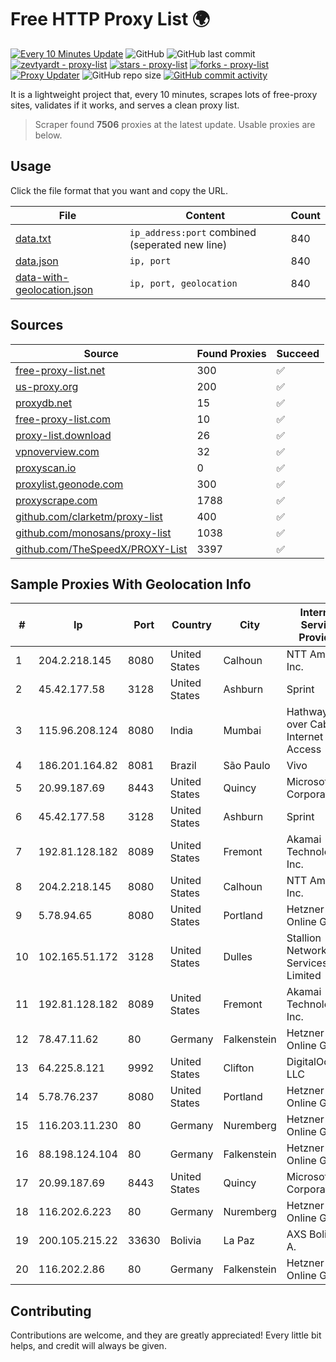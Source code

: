
# Free HTTP Proxy List 🌍

[![Every 10 Minutes Update](https://github.com/mertguvencli/http-proxy-list/actions/workflows/main.yml/badge.svg?branch=main)](https://github.com/mertguvencli/http-proxy-list/actions/workflows/main.yml)
![GitHub](https://img.shields.io/github/license/mertguvencli/http-proxy-list)
![GitHub last commit](https://img.shields.io/github/last-commit/mertguvencli/http-proxy-list)
[![zevtyardt - proxy-list](https://img.shields.io/static/v1?label=zevtyardt&message=proxy-list&color=blue&logo=github)](https://github.com/zevtyardt/proxy-list "Go to GitHub repo")
[![stars - proxy-list](https://img.shields.io/github/stars/zevtyardt/proxy-list?style=social)](https://github.com/zevtyardt/proxy-list)
[![forks - proxy-list](https://img.shields.io/github/forks/zevtyardt/proxy-list?style=social)](https://github.com/zevtyardt/proxy-list)
[![Proxy Updater](https://github.com/zevtyardt/proxy-list/workflows/Proxy%20Updater/badge.svg)](https://github.com/zevtyardt/proxy-list/actions?query=workflow:"Proxy+Updater")
![GitHub repo size](https://img.shields.io/github/repo-size/zevtyardt/proxy-list)
[![GitHub commit activity](https://img.shields.io/github/commit-activity/m/zevtyardt/proxy-list?logo=commits)](https://github.com/zevtyardt/proxy-list/commits/main)

It is a lightweight project that, every 10 minutes, scrapes lots of free-proxy sites, validates if it works, and serves a clean proxy list.

> Scraper found **7506** proxies at the latest update. Usable proxies are below.

## Usage

Click the file format that you want and copy the URL.

|File|Content|Count|
|----|-------|-----|
|[data.txt](https://raw.githubusercontent.com/mertguvencli/http-proxy-list/main/proxy-list/data.txt)|`ip_address:port` combined (seperated new line)|840|
|[data.json](https://raw.githubusercontent.com/mertguvencli/http-proxy-list/main/proxy-list/data.json)|`ip, port`|840|
|[data-with-geolocation.json](https://raw.githubusercontent.com/mertguvencli/http-proxy-list/main/proxy-list/data-with-geolocation.json)|`ip, port, geolocation`|840|

## Sources

|Source|Found Proxies|Succeed|
|------|-------------|-------|
|[free-proxy-list.net](https://free-proxy-list.net)|300|✅|
|[us-proxy.org](https://www.us-proxy.org)|200|✅|
|[proxydb.net](http://proxydb.net)|15|✅|
|[free-proxy-list.com](https://free-proxy-list.com/?page=&port=&type%5B%5D=http&type%5B%5D=https&up_time=0&search=Search)|10|✅|
|[proxy-list.download](https://www.proxy-list.download/HTTP)|26|✅|
|[vpnoverview.com](https://vpnoverview.com/privacy/anonymous-browsing/free-proxy-servers)|32|✅|
|[proxyscan.io](https://www.proxyscan.io)|0|✅|
|[proxylist.geonode.com](https://proxylist.geonode.com/api/proxy-list?limit=300&page=1&sort_by=lastChecked&sort_type=desc&protocols=http,https)|300|✅|
|[proxyscrape.com](https://api.proxyscrape.com/v2/?request=displayproxies&protocol=http&timeout=10000&country=all&ssl=all&anonymity=all)|1788|✅|
|[github.com/clarketm/proxy-list](https://raw.githubusercontent.com/clarketm/proxy-list/master/proxy-list-raw.txt)|400|✅|
|[github.com/monosans/proxy-list](https://raw.githubusercontent.com/monosans/proxy-list/main/proxies/http.txt)|1038|✅|
|[github.com/TheSpeedX/PROXY-List](https://raw.githubusercontent.com/TheSpeedX/PROXY-List/master/http.txt)|3397|✅|


## Sample Proxies With Geolocation Info

|#|Ip|Port|Country|City|Internet Service Provider|
|-|--|----|-------|----|-------------------------|
|1|204.2.218.145|8080|United States|Calhoun|NTT America, Inc.|
|2|45.42.177.58|3128|United States|Ashburn|Sprint|
|3|115.96.208.124|8080|India|Mumbai|Hathway IP over Cable Internet Access|
|4|186.201.164.82|8081|Brazil|São Paulo|Vivo|
|5|20.99.187.69|8443|United States|Quincy|Microsoft Corporation|
|6|45.42.177.58|3128|United States|Ashburn|Sprint|
|7|192.81.128.182|8089|United States|Fremont|Akamai Technologies, Inc.|
|8|204.2.218.145|8080|United States|Calhoun|NTT America, Inc.|
|9|5.78.94.65|8080|United States|Portland|Hetzner Online GmbH|
|10|102.165.51.172|3128|United States|Dulles|Stallion Network Services Limited|
|11|192.81.128.182|8089|United States|Fremont|Akamai Technologies, Inc.|
|12|78.47.11.62|80|Germany|Falkenstein|Hetzner Online GmbH|
|13|64.225.8.121|9992|United States|Clifton|DigitalOcean, LLC|
|14|5.78.76.237|8080|United States|Portland|Hetzner Online GmbH|
|15|116.203.11.230|80|Germany|Nuremberg|Hetzner Online GmbH|
|16|88.198.124.104|80|Germany|Falkenstein|Hetzner Online GmbH|
|17|20.99.187.69|8443|United States|Quincy|Microsoft Corporation|
|18|116.202.6.223|80|Germany|Nuremberg|Hetzner Online GmbH|
|19|200.105.215.22|33630|Bolivia|La Paz|AXS Bolivia S. A.|
|20|116.202.2.86|80|Germany|Falkenstein|Hetzner Online GmbH|



## Contributing

Contributions are welcome, and they are greatly appreciated! Every
little bit helps, and credit will always be given.

